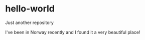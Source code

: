 # hello-world
Just another repository

I've been in Norway recently and I found it a very beautiful place!
